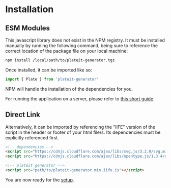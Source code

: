 # Installation

## ESM Modules

This javascript library does not exist in the NPM registry. It must be installed manually by running the following command, being sure to reference the correct location of the package file on your local machine:

```bash
npm install /local/path/to/plateit-generator.tgz
```

Once installed, it can be imported like so:

```javascript
import { Plate } from 'plateit-generator'
```

NPM will handle the installation of the dependencies for you.

For running the application on a server, please refer to [this short guide](server.md).

## Direct Link

Alternatively, it can be imported by referencing the "IIFE" version of the script in the header or footer of your html file/s. Its dependencies must be explicitly referenced first.

```html
<!-- dependencies -->
<script src="https://cdnjs.cloudflare.com/ajax/libs/svg.js/3.2.0/svg.min.js"></script>
<script src="https://cdnjs.cloudflare.com/ajax/libs/opentype.js/1.3.4/opentype.min.js"></script>

<!-- plateit generator -->
<script src="path/to/plateit-generator.min.iife.js"></script>
```

You are now ready for the [setup](setup.md).